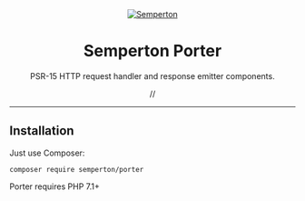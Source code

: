<div align="center">
<a href="https://github.com/semperton">
<img src="https://avatars0.githubusercontent.com/u/76976189?s=140" alt="Semperton">
</a>
<h1>Semperton Porter</h1>
<p>PSR-15 HTTP request handler and response emitter components.</p>
//
</div>

<hr>

## Installation

Just use Composer:

```
composer require semperton/porter
```
Porter requires PHP 7.1+

